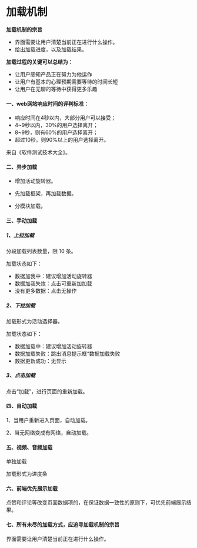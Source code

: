 # 加载机制

**加载机制的宗旨**

* 界面需要让用户清楚当前正在进行什么操作。
* 给出加载进度，以及加载结果。

**加载过程的关键可以总结为：**

* 让用户感知产品正在努力为他运作
* 让用户有基本的心理预期需要等待的时间长短
* 让用户在无聊的等待中获得更多乐趣

#### 一、**web网站响应时间的评判标准：**

* 响应时间在4秒以内，大部分用户可以接受；
* 4~9秒以内，30%的用户选择离开；
* 8~9秒，则有60%的用户选择离开；
* 超过10秒，则90%以上的用户选择离开。

来自《软件测试技术大全》。

#### 二、异步加载

* 增加活动旋转器。

* 先加载框架，再加载数据。

* 分模块加载。

#### 三、手动加载

##### 1、上拉加载

分段加载列表数量，限 10 条。

加载状态如下：

* 数据加我中：建议增加活动旋转器
* 数据加我失炇：点击可重新加加载
* 没有更多数据：点击无操作

##### 2、下拉加载

加载形式为活动选择器。

加载状态如下：

* 数据加载中：建议增加活动旋转器
* 数据加载失败：跳出消息提示框“数据加载失败
* 数据更新成功：无显示

##### 3、点击加载

点击“加载”，进行页面的重新加载。

#### 四、自动加载

1、当用户重新进入页面，自动加载。

2、当无网络变成有网络，自动加载。

#### 五、视频、音频加载

单独加载

加载形式为进度条

#### 六、前端优先展示加载

点赞和评论等改变页面数据项的，在保证数据一致性的原则下，可优先前端展示结果。

#### 七、所有未尽的加载方式，应追寻加载机制的宗旨

界面需要让用户清楚当前正在进行什么操作。

